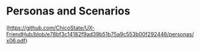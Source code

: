 # Personas and Scenarios
(https://github.com/ChicoState/UX-FriendHub/blob/e78bf3c14182f9ad39b51b75a9c553b00f292446/personas/x06.pdf)


